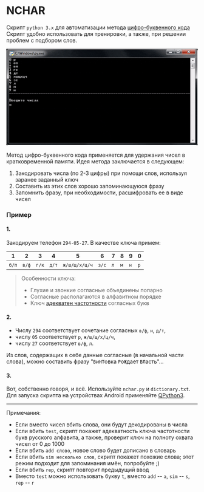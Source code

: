 NCHAR
=====
Скрипт `python 3.x` для автоматизации метода
[цифро-буквенного кода](https://ru.wikipedia.org/wiki/%D0%9C%D0%BD%D0%B5%D0%BC%D0%BE%D0%BD%D0%B8%D0%BA%D0%B0#%D0%A6%D0%B8%D1%84%D1%80%D0%BE-%D0%B1%D1%83%D0%BA%D0%B2%D0%B5%D0%BD%D0%BD%D1%8B%D0%B9_%D0%B0%D0%BB%D1%84%D0%B0%D0%B2%D0%B8%D1%82 "wikipedia")
Скрипт удобно использовать для тренировки, а также, при решении проблем с подбором слов.

![preview](https://github.com/Leo5700/nchar/blob/master/animation.gif "preview")

Метод цифро-буквенного кода применяется для удержания чисел в кратковременной памяти.
Идея метода заключается в следующем:

1. Закодировать числа (по 2-3 цифры) при помощи слов, используя заранее заданный ключ
2. Составить из этих слов хорошо запоминающуюся фразу
3. Запомнить фразу, при необходимости, расшифровать ее в виде чисел

### Пример

#### 1.
Закодируем телефон `294-05-27`. В качестве ключа примем:

  1  |   2 |   3 |   4 |   5         |   6 |   7 |   8 |   9 |  0
 --- | --- | --- | --- | ---         | --- | --- | --- | --- | ---
`б/п`|`в/ф`|`г/к`|`д/т`|`ж/ш/щ/х/ц/ч`|`з/с`| `л` | `м` | `н` | `р`

>Особенности ключа:
>* Глухие и звонкие согласные объединены попарно
>* Согласные располагаются в алфавитном порядке
>* Ключ [адекватен частотности](https://github.com/Leo5700/nchar/blob/master/freqresearch.md "freqresearch") согласных букв

#### 2.
* Числу `294` соответствует сочетание согласных `в/ф`, `н`, `д/т`,
* числу `05` соответствует `р`, `ж/ш/щ/х/ц/ч`,
* числу `27` соответствует `в/ф`, `л`.

Из слов, содержащих в себе данные согласные (в начальной части слова), можно составить фразу "`В`и`НТ`овка `Р`о`Ж`дает `ВЛ`асть"...

#### 3.
Вот, собственно говоря, и всё. Используйте `nchar.py` и `dictionary.txt`. Для запуска скрипта на устройствах Android применяйте [QPython3](https://play.google.com/store/apps/details?id=org.qpython.qpy3&hl=ru "play.google.com").

-----

Примечания:

* Если вместо чисел вбить слова, они будут декодированы в числа
* Если вбить `test`, скрипт покажет адекватность ключа частотности букв русского алфавита, а также, проверит ключ на полноту охвата чисел от 0 до 1000
* Если вбить `add слово`, новое слово будет дописано в словарь
* Если вбить `sim несколько слов`, скрипт покажет похожие слова; этот режим подходит для запоминания имён, попробуйте ;)
* Если вбить `rep`, скрипт повторит предыдущий ввод
* Вместо `test` можно использовать букву `t`, вместо `add` -- `a`, `sim` -- `s`, `rep` -- `r`
